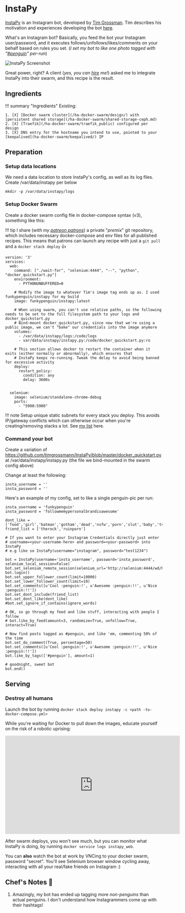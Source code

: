 # InstaPy

[InstaPy](https://github.com/timgrossmann/InstaPy) is an Instagram bot, developed by [Tim Grossman](https://github.com/timgrossmann). Tim describes his motivation and experiences developing the bot [here](https://medium.freecodecamp.org/my-open-source-instagram-bot-got-me-2-500-real-followers-for-5-in-server-costs-e40491358340).

What's an Instagram bot? Basically, you feed the bot your Instagram user/password, and it executes follows/unfollows/likes/comments on your behalf based on rules you set. (_I set my bot to like one photo tagged with "[#penguin](https://www.instagram.com/explore/tags/penguin/?hl=en)" per-run_)

![InstaPy Screenshot](../images/instapy.png)

Great power, right? A client (_yes, you can [hire](https://www.funkypenguin.co.nz/) me!_) asked me to integrate InstaPy into their swarm, and this recipe is the result.

## Ingredients

!!! summary "Ingredients"
    Existing:

    1. [X] [Docker swarm cluster](/ha-docker-swarm/design/) with [persistent shared storage](/ha-docker-swarm/shared-storage-ceph.md)
    2. [X] [Traefik](/ha-docker-swarm/traefik_public) configured per design
    3. [X] DNS entry for the hostname you intend to use, pointed to your [keepalived](ha-docker-swarm/keepalived/) IP


## Preparation

### Setup data locations

We need a data location to store InstaPy's config, as well as its log files. Create /var/data/instapy per below

```
mkdir -p /var/data/instapy/logs
```

### Setup Docker Swarm

Create a docker swarm config file in docker-compose syntax (v3), something like this:

!!! tip
        I share (_with my [patreon patrons](https://www.patreon.com/funkypenguin)_) a private "_premix_" git repository, which includes necessary docker-compose and env files for all published recipes. This means that patrons can launch any recipe with just a ```git pull``` and a ```docker stack deploy``` 👍


```
version: '3'
services:
  web:
    command: ["./wait-for", "selenium:4444", "--", "python", "docker_quickstart.py"]
    environment:
      - PYTHONUNBUFFERED=0

    # Modify the image to whatever Tim's image tag ends up as. I used funkypenguin/instapy for my build
    image: funkypenguin/instapy:latest

    # When using swarm, you can't use relative paths, so the following needs to be set to the full filesystem path to your logs and docker_quickstart.py
    # Bind-mount docker_quickstart.py, since now that we're using a public image, we can't "bake" our credentials into the image anymore
    volumes:
      - /var/data/instapy/logs:/code/logs
      - var/data/instapy/instapy.py:/code/docker_quickstart.py:ro

    # This section allows docker to restart the container when it exits (either normally or abnormally), which ensures that
    # InstaPy keeps re-running. Tweak the delay to avoid being banned for excessive activity
    deploy:
      restart_policy:
        condition: any
        delay: 3600s


  selenium:
    image: selenium/standalone-chrome-debug
    ports:
      - "5900:5900"
```

!!! note
    Setup unique static subnets for every stack you deploy. This avoids IP/gateway conflicts which can otherwise occur when you're creating/removing stacks a lot. See [my list](/reference/networks/) here.

### Command your bot

Create a variation of https://github.com/timgrossmann/InstaPy/blob/master/docker_quickstart.py at /var/data/instapy/instapy.py (the file we bind-mounted in the swarm config above)

Change at least the following:

````
insta_username = ''
insta_password = ''
````

Here's an example of my config, set to like a single penguin-pic per run:

```
insta_username = 'funkypenguin'
insta_password = 'followmemypersonalbrandisawesome'

dont_like = ['food','girl','batman','gotham','dead','nsfw','porn','slut','baby','tv','athlete','nhl','hockey','estate','music','band','clothes']
friend_list = ['therock','ruinporn']

# If you want to enter your Instagram Credentials directly just enter
# username=<your-username-here> and password=<your-password> into InstaPy
# e.g like so InstaPy(username="instagram", password="test1234")

bot = InstaPy(username='insta_username', password='insta_password', selenium_local_session=False)
bot.set_selenium_remote_session(selenium_url='http://selenium:4444/wd/hub')
bot.login()
bot.set_upper_follower_count(limit=10000)
bot.set_lower_follower_count(limit=10)
bot.set_comments([u'Cool :penguin:!', u'Awesome :penguin:!!', u'Nice :penguin:!!'])
bot.set_dont_include(friend_list)
bot.set_dont_like(dont_like)
#bot.set_ignore_if_contains(ignore_words)

# OK, so go through my feed and like stuff, interacting with people I follow
# bot.like_by_feed(amount=3, randomize=True, unfollow=True, interact=True)

# Now find posts tagged as #penguin, and like 'em, commenting 50% of the time
bot.set_do_comment(True, percentage=50)
bot.set_comments([u'Cool :penguin:!', u'Awesome :penguin:!!', u'Nice :penguin:!!'])
bot.like_by_tags(['#penguin'], amount=1)

# goodnight, sweet bot
bot.end()
```

## Serving

### Destroy all humans

Launch the bot by running ```docker stack deploy instapy -c <path -to-docker-compose.yml>```

While you're waiting for Docker to pull down the images, educate yourself on the risk of a robotic uprising:

<iframe width="560" height="315" src="https://www.youtube.com/embed/B1BdQcJ2ZYY" frameborder="0" allow="autoplay; encrypted-media" allowfullscreen></iframe>

After swarm deploys, you won't see much, but you can monitor what InstaPy is doing, by running ```docker service logs instapy_web```.

You can **also** watch the bot at work by VNCing to your docker swarm, password "secret". You'll see Selenium browser window cycling away, interacting with all your real/fake friends on Instagram :)

## Chef's Notes 📓

1. Amazingly, my bot has ended up tagging more _non-penguins_ than actual penguins. I don't understand how Instagrammers come up with their hashtags!
